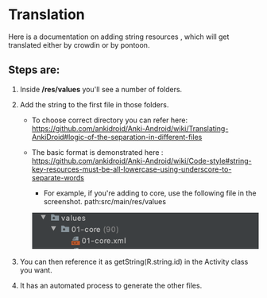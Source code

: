 # Translation
Here is a documentation on adding string resources , which will get translated either by crowdin or by pontoon.

## Steps are:

1. Inside **/res/values** you'll see a number of folders.

2. Add the string to the first file in those folders.
   - To choose correct directory you can refer here:
        https://github.com/ankidroid/Anki-Android/wiki/Translating-AnkiDroid#logic-of-the-separation-in-different-files
   
   - The basic format is demonstrated here :
           https://github.com/ankidroid/Anki-Android/wiki/Code-style#string-key-resources-must-be-all-lowercase-using-underscore-to-separate-words
 
      *  For example, if you're adding to core, use the following file in the screenshot. 
               path:src/main/res/values

      ![demo](https://github.com/imaryandokania/catsapi/blob/master/Screenshot%202021-03-15%20at%2010.36.53%20AM.png)
 



3. You can then reference it as getString(R.string.id) in the Activity class you want.
4. It has an automated process to generate the other files.